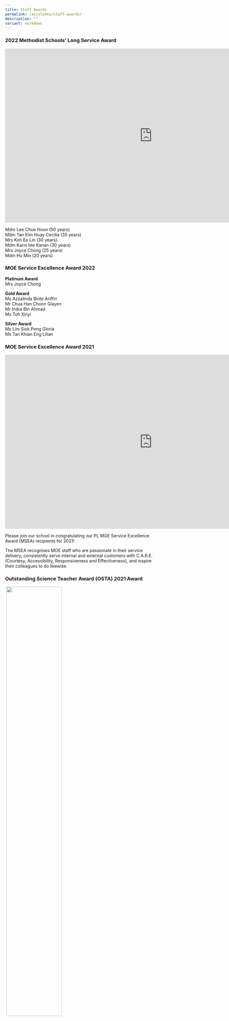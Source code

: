 ```yaml
---
title: Staff Awards
permalink: /accolades/staff-awards/
description: ""
variant: markdown
---
```

### 2022 Methodist Schools’ Long Service Award

<iframe src="https://docs.google.com/presentation/d/1NNMUXGr2h3ODEdfHVRONhrekOjulp5ERjcVLIZlx7ro/embed?start=true&amp;loop=true&amp;delayms=3000" frameborder="0" width="960" height="569" allowfullscreen="true"></iframe>

Mdm Lee Chue Hoon (50 years)<br>
Mdm Tan Kim Huay Cecilia (35 years)<br>
Mrs Koh Ee Lin (30 years)<br>
Mdm Karni bte Kanan (30 years)<br>
Mrs Joyce Chong (25 years)<br>
Mdm Hu Min (20 years)<br>

### MOE Service Excellence Award 2022


**Platinum Award**
<br>Mrs Joyce Chong

**Gold Award**<br>
Ms Azzalinda Binte Ariffin<br>
Mr Chua Han Choon Glayen<br>
Mr Indra Bin Ahmad<br>
Ms Toh Xinyi

**Silver Award**<br>
Ms Lim Siok Peng Gloria<br>
Ms Tan Khian Eng Lilian

### MOE Service Excellence Award 2021

<iframe src="https://docs.google.com/presentation/d/e/2PACX-1vSLc3_34VguFwed3Ej5P2O3TWFCF59dqMxn7xrXzFjCSb-aCEgDXUTCO2W7vjfHFu5AIs7VjzgNUX_a/embed?start=true&amp;loop=true&amp;delayms=3000" frameborder="0" width="960" height="569" allowfullscreen="true"></iframe>

Please join our school in congratulating our PL MOE Service Excellence Award (MSEA) recipients for 2021!  
  
The MSEA recognises MOE staff who are passionate in their service delivery, consistently serve internal and external customers with C.A.R.E. (Courtesy, Accessibility, Responsiveness and Effectiveness), and inspire their colleagues to do likewise.

### Outstanding Science Teacher Award (OSTA) 2021 Award

![]()
<img src="/images/Joyce%20Science%20Teacher%20Award.jpg" style="width:60%">

Congratulations to Mrs Joyce Chong, Senior Teacher, PL(Sec) for being selected as one of the three recipients of the Outstanding Science Teacher Award (OSTA) 2021.

### National Day Awards 2021

![](/images/ndp_award2021b.jpg)

Please join our school in congratulating the following members of staff who have been honoured in 2021 National Day Awards.

### The Methodist Long Service Award Service 2021
![](/images/j_christopher.jpg)
<iframe src="https://docs.google.com/presentation/d/e/2PACX-1vQrGdrIAXGYStBcreouw_8vGkGdyxcj8JrYyC-vsKyYzr6OkaASJBDb899LeOppydCf0TOIZVt3atP3/embed?start=true&amp;loop=true&amp;delayms=3000" frameborder="0" width="960" height="569" allowfullscreen="true"></iframe>

Heartiest Congratulations to the following members of staff who are honoured in this year’s Methodist Schools’ Long Service Award Presentation 2021.

### MOE Service Excellence Award 2020

<iframe src="https://docs.google.com/presentation/d/e/2PACX-1vTFfiVgz44XDWnDwwdOap0YrCmYZ6FH-IN8THBuf_8v3aUvZb2c6_NnA2ThKZ9PQ8M9WL14Ltc2bB7W/embed?start=true&amp;loop=true&amp;delayms=3000" frameborder="0" width="960" height="569" allowfullscreen="true"></iframe>

Please join our school in congratulating our PL MOE Service Excellence Award (MSEA) recipients for 2020!  
  
The MSEA recognises MOE staff who are passionate in their service delivery, consistently serve internal and external customers with C.A.R.E. (Courtesy, Accessibility, Responsiveness and Effectiveness), and inspire their colleagues to do likewise.  

### The Methodist Long Service Award Service 2020

![](/images/LSA2020.jpg)

Please join our school in congratulating the following members of staff who will be honoured in this year’s Methodist Schools’ Long Service Award Presentation 2020.

### National Day Awards 2020

![](/images/nda2020c.jpg)

Please join our school in congratulating the following members of staff who have been honoured in 2020 National Day Awards.

### Academy Awards for Professional Development Ceremony 2019

<iframe src="https://docs.google.com/presentation/d/e/2PACX-1vQLz38IH6XRmsvaOYM5hG53Evyw16ZAd4iTPo7zYjD9rWW9kFzsBsUKLV8zPML6OycQcAzp7o0ooiWa/embed?start=true&amp;loop=true&amp;delayms=3000" frameborder="0" width="960" height="569" allowfullscreen="true"></iframe>

Heartiest congratulations to Mrs Ambika Nair, ST/FCE and Mr Ng Eng Kee, HOD Aesthetics, for being awarded the Associate of AST Award for your contributions to lifting up fellow educators in their professional capacities!

### MOE Service Excellence Award 2019

<iframe src="https://docs.google.com/presentation/d/e/2PACX-1vQWS0N-zkw8XlmU01KnJ-oDfK3BrUcIZY6bLCHoZ08O0t8BHSK6wAaUYH-zLG2B4AqSxMp2pLbedI_i/embed?start=true&amp;loop=true&amp;delayms=3000" frameborder="0" width="960" height="569" allowfullscreen="true"></iframe>

Please join our school in congratulating our PL MOE Service Excellence Award (MSEA) recipients for 2019!  
  
The MSEA recognises MOE staff who are passionate in their service delivery, consistently serve internal and external customers with C.A.R.E. (Courtesy, Accessibility, Responsiveness and Effectiveness), and inspire their colleagues to do likewise.

### The Methodist Long Service Award Service 2019

![](/images/choo_vee_vee_50years.jpg)

Please join our school to congratulate Mrs Choo Vee Vee, Lab TSO for her FIFTY YEARS of Long Service to the service in Methodist education in our school.  

### National Day Awards 2019

![](/images/lwt_2019_nda.png)

Please join our school to congratulate Mr Lee Wei Te for being awarded the Commendation Medal in the 2019 National Day Award!

### Management and Leadership in Schools Graduation

![](/images/MLS_Hwee_Hwee.jpg)

Heartiest Congratulations to Ms Oh Hwee Hwee for successfully completing the Management and Leadership in School (MLS) Course 2018.  

### Associate of Academy of Singapore Teachers Award

<iframe src="https://docs.google.com/presentation/d/e/2PACX-1vSugbMFd0_jUxWfN7d_aNt5PBM_3b3MF3UhOVvXjpZIfu5bFPDkRoQCMaJlkktOhKKhC9yNC5vcoX27/embed?start=true&amp;loop=true&amp;delayms=3000" frameborder="0" width="960" height="569" allowfullscreen="true"></iframe>

Heartiest Congratulations to our colleagues for being conferred the Associate of Academy of Singapore Teachers Award 2018.  
  

*   Mdm Zalena Binte Aman
*   Mdm Padhmeni d/o Sethembram
*   Mr Ng Eng Kee

Thank you for making a difference to the fraternity!

### MOE Service Excellence Award 2018

<iframe src="https://docs.google.com/presentation/d/e/2PACX-1vQWXLOMpxk6V7tsOjsawkwoeo1wvgBlvlhHL0RLVgTTWEZYgbur8Vjrd0SrrjX1lYZrhTpbWxF1B5Ry/embed?start=true&amp;loop=true&amp;delayms=3000" frameborder="0" width="960" height="569" allowfullscreen="true"></iframe>

Please join our school to congratulate our colleagues for winning the MSEA Awards!

  

The MSEA recognises MOE staff who are passionate in their service delivery, consistently serve internal and external customers with C.A.R.E. (Courtesy, Accessibility, Responsiveness and Effectiveness), and inspire our colleagues to do likewise.g

### Methodist Schools Long Service Awards Service

<iframe allowfullscreen="true" height="569" width="960" frameborder="0" src="https://docs.google.com/presentation/d/e/2PACX-1vRJPdKAQQa69akpleprx-BXWmxq2mABFXfnrTHMxubb3MBf-MQ7h9H1RLuPjL1VO5jg8l3cJf3VU8A7/embed?start=true&amp;loop=true&amp;delayms=3000"></iframe>

The following staff has been awarded the Long Service awards and the Methodist Schools Long Service Awards Service  

*   Chan Wai Ling Joyce. Senior Teacher, was awarded the&nbsp;&nbsp; 20 years Long Service Award
*   Chua Sok Hoon, Teacher, was awarded the 20 years Long Service Award
*   Wee Leng Hoon Diana, Subject Head, ECG, was awarded the 30 years Long Service Award

### Innergy Award 2018

![](/images/innergyaward.jpg)

The Innergy Awards is a ministry-level award to recognise teams that have spent time developing, testing and implementing innovations to bring about significant benefits in MOE.  
  
The Science Department team comprising Mrs Tay Peck Hoon, Mr Alex Chiam and Mr Chai Wee Jie was awarded the Commendation Award in the Innergy Award 2018. Named the Instant MCQ Grading System. this innovation is to provide for instant grading to facilitate instant feedback to students on their possible areas of misconception. It greatly reduces the time between grading and giving of feedback to students. It is well-established that if the duration between the two is too long, students may even forget the questions they have done.

### 2018 Outstanding History Teachers Award

<img style="width:25%" src="/images/outstandgin%20teacher%20awardb.jpg">
		 
Congratulations to Ms Audrey Chia for being chosen as one of the six finalists in the 2018 Outstanding History Teachers Award. Organised by The History Association of Singapore, this award recognises individuals who are role-models for all History teachers in the areas of Teaching, Disciplinary knowledge and expertise, and pedagogical practices.

### MOE Service Excellence Award 2017

![](/images/MOE%20AWARD%20GRACE.png)

We would like to extend our warmest congratulations to Ms Grace Quek Hui Ying on being awarded the MOE Service Excellence Award (Gold &amp; Platinum) 2017. This award recognises MOE staff who are passionate in their service delivery, consistently serve internal and external customers with C.A.R.E (Courtesy, Accessibility, Responsiveness and Effectiveness), and inspire their colleagues to do likewise.  

### PL Staff Spearheads Educational Research and Professional Learning

<style type="text/css">
.tg  {border-collapse:collapse;border-spacing:0;}
.tg td{border-color:black;border-style:solid;border-width:1px;font-family:Arial, sans-serif;font-size:14px;
  overflow:hidden;padding:10px 5px;word-break:normal;}
.tg th{border-color:black;border-style:solid;border-width:1px;font-family:Arial, sans-serif;font-size:14px;
  font-weight:normal;overflow:hidden;padding:10px 5px;word-break:normal;}
.tg .tg-sxkx{background-color:#FFF;color:#454545;text-align:center;vertical-align:top}
.tg .tg-ncov{background-color:#FFF;color:#454545;text-align:center;vertical-align:middle}
.tg .tg-81dz{background-color:#FFF;color:#454545;text-align:center;text-decoration:underline;vertical-align:top}
.tg .tg-2fwu{background-color:#FFF;color:#454545;font-weight:bold;text-align:center;vertical-align:top}
</style>
<table class="tg">
<thead>
  <tr>
    <th class="tg-2fwu">Year</th>
    <th class="tg-2fwu">Name of Staff</th>
    <th class="tg-2fwu">Sharing Platform</th>
    <th class="tg-2fwu">Name of Organiser</th>
    <th class="tg-2fwu">Title of Sharing</th>
    <th class="tg-2fwu">Synopsis/ Full paper</th>
  </tr>
</thead>
<tbody>
  <tr>
    <td class="tg-ncov"> 2018</td>
    <td class="tg-ncov"> Ms Tang Siao Shi</td>
    <td class="tg-ncov">iCTLT 2018 poster sharing<br></td>
    <td class="tg-ncov"> MOE</td>
    <td class="tg-ncov"> Learning Through Inquiry on the Student Learning Space</td>
    <td class="tg-sxkx"><img height="302" width="233" alt="tsx_iCTLT_2018.jpg" src="/images/tsx_iCTLT_2018.jpg"><br>This lesson package aims to help the Secondary One students to use models as representations of atoms and the particles in an atom. Instead of frontal teaching, the students were to collaborate and self-direct their own learning to complete the activities in the learning package.<br><br>The activities were designed and uploaded into the Student Learning Space (SLS) which enables the different ICT applications and tools to be incorporated into one platform. With the Quiz function in SLS, monitoring of students’ progress and understanding was made easier through the Heat map as immediate feedback could be given to the students to address their misconceptions and reinforce key ideas.<br></td>
  </tr>
  <tr>
    <td class="tg-ncov">2017<br></td>
    <td class="tg-ncov">Mrs Ambika Nair,<br>Mrs Irene Angullia,<br>Ms Camille Koh<br></td>
    <td class="tg-ncov"> Nutrition and Food Science (NFS) Teacher Seminar 2017<br></td>
    <td class="tg-ncov">CPDD, MOE<br></td>
    <td class="tg-ncov">Flipped Classroom<br></td>
    <td class="tg-sxkx"><img height="185" width="262" alt="16 nov 004sm.jpg" src="/images/16%20nov%20004sm.jpg"><br>A typical classroom model is one in which the teacher takes on the frontal teaching and is talking most of the time. In flipped classroom model, the main idea is to reverse the common instructional approach. Delivery of content that used to occur in class is now accessed at home in the form of a visual and auditory presentation, in advance of class. <br>Class becomes the place to work through clarifications, problems, difficult concepts and engage in 21CC skills pertaining to the lesson. <br>Through this presentation, speakers will share their own experience of using the flipped classroom model. Participants can experience how the students engage in this type of pedagogy to facilitate teaching and learning in class.  <br></td>
  </tr>
  <tr>
    <td class="tg-ncov"> 2017</td>
    <td class="tg-ncov"> Audrey Chia<br>Rophi Lee<br>Timothy Tan</td>
    <td class="tg-ncov"> 2017 Symposium for teaching and learning of History</td>
    <td class="tg-ncov">CPDD, MOE</td>
    <td class="tg-ncov">Using Historical Role Play to interpret Historical Evidence in the Context of Singapore’s Political Development after WWII<br></td>
    <td class="tg-ncov">The teaching of the post-war period in Singapore has traditionally posed challenges to many teachers. Teachers have to grapple with unpacking a highly complex and complicated historical era for students. Through the use of historical role play, and by harnessing the historical concept of empathy, students can better understand the perspectives and context of various parties involved during that tumultuous times. <br>The use of evidence drives the construction of this historical narrative, as students interact with and question evidence in order to investigate and re-enact the highly contested socio-political arena in the 1950s. What is unique to this lesson package is that role play is applied in a consistent and complementary manner, where students are given a character which they have to maintain for the entire series of lessons. This enables students to participate in events in the classroom, where evidence and History comes alive.<br><br><a rel="noopener noreferrer" target="_blank" href="/files/2017%20-%20History%20Symposium%20Presentation%20Slides.pdf"><span style="text-decoration:underline;color:#454545">2017 - History Symposium Presentation Slides.pdf</span></a> </td>
  </tr>
  <tr>
    <td class="tg-ncov"> 2017</td>
    <td class="tg-ncov"> Ng Eng Kee</td>
    <td class="tg-ncov">Critical Inquiry Presentations - Examining Learning from Learner’s Perspective<br></td>
    <td class="tg-ncov">Singapore Teachers Academy for the Arts<br></td>
    <td class="tg-ncov"> Authentic Assessment Task in Group Work</td>
    <td class="tg-81dz"><a href="/files/2017%20-%20Sounding%20the%20Teaching.pdf"><span style="text-decoration:underline;color:#454545">2017 - Sounding the Teaching.pdf</span></a><br></td>
  </tr>
  <tr>
    <td class="tg-ncov"> 2017</td>
    <td class="tg-sxkx"><span style="color:black">Mdm Wang Xueping,</span><br><span style="color:black">Mdm Hu Min, Mdm Zhu Lili, Ms Goh Sze Nee</span><br></td>
    <td class="tg-ncov">Secondary School Chinese Teachers’ Seminar 2017 (22 September 2017)<br></td>
    <td class="tg-ncov">Mother Tongue Languages Branch, Curriculum Planning &amp; Development Division (CPDD)<br></td>
    <td class="tg-ncov">通过清单进行自评，加强学生自我反馈与改进的能力<br></td>
    <td class="tg-sxkx"><img height="178" width="268" alt="chineseaward2017.jpg" src="/images/chineseaward2017.jpg"><br><a rel="noopener noreferrer" target="_blank" href="/files/2017%20-%20通过清单进行自评，加强学生自我反馈与改进的能力.pdf"><span style="text-decoration:underline;color:#454545">2017 - 通过清单进行自评，加强学生自我反馈与改进的能力.pdf</span></a><br></td>
  </tr>
  <tr>
    <td class="tg-ncov">2017</td>
    <td class="tg-ncov">Mr Lee Weite<br><br>Ms Sarah Teo<br></td>
    <td class="tg-sxkx">Google for Education Summit<br> </td>
    <td class="tg-ncov">Commonwealth Secondary School</td>
    <td class="tg-ncov">Flipping for Flexibility: Raising the Bar for Learning with Technology</td>
    <td class="tg-ncov">How do we help our students prepare for a rapidly changing world? Technology affects the way we communicate, work, and live.<br> <br>The staggering increase in the availability of technology tools has facilitated an increase in the number of teachers who are "flipping" their classrooms; that is, sending direct instruction home and reserving class time for reinforcement, practice, and extension. But flipping also presents the challenge of how to ensure active engagement and address diverse learning needs both at home and at school.<br> <br>This session explores how to structure flipped learning experiences in order to promote student engagement and differentiation of instruction. We’ll explore opportunities to raise the bar for what’s expected, and what’s possible, for learning with technology.</td>
  </tr>
  <tr>
    <td class="tg-ncov">2017</td>
    <td class="tg-ncov">Mrs Koh Si Ping<br><br>Ms Melissa Choo</td>
    <td class="tg-ncov">Nurturing Pro-Social Behaviour in Today's Youth - 5th Character and Leadership Conference 2017</td>
    <td class="tg-ncov">Bishan Park Secondary School</td>
    <td class="tg-ncov">Transactional Analysis (TA)</td>
    <td class="tg-ncov">For the past five years, PLMGSS has embarked on the journey of using Transactional Analysis (TA) to strengthen interactions between teachers and students, build positive relationships and address student misbehaviour. <br>In this sharing, PLMGSS will present on the school-wide implementation of TA through leveraging on existing structures and processes. The use of TA strategies empower teachers in better management of students’ misbehaviours. <br>The impacts of the application of TA strategies will be discussed. This includes enhancing the school’s strong caring culture, better student engagement in learning and better student behaviours such as being less disruptive and better behaved.</td>
  </tr>
  <tr>
    <td class="tg-ncov">2017</td>
    <td class="tg-ncov">Mrs Low Hwee Hwee</td>
    <td class="tg-ncov">Redesigning Pedagogy International Conference 2017</td>
    <td class="tg-ncov">NIE</td>
    <td class="tg-ncov">Transactional Analysis (TA)</td>
    <td class="tg-ncov">Transactional Analysis, Positive Education and Restorative Practices are approaches that can help to equip teachers with competencies for TSR and influence the school culture positively.<br><br>These approaches:<br>• Activate teachers’ positive regard for their students<br>• Help teachers understand students better<br>• Provide applicable tools for teachers to build TSR<br><br>This workshop aims to provide a platform for teachers and schools to consider how they can strengthen positive TSR through the use of school-wide approaches - Transactional Analysis, Positive Education and Restorative Practices - thus building a supportive network of positive relationships in schools. This session will include sharing by 3 schools on how the approaches have affected both staff and students in the way they relate and interact with each other (TSR) and how that influence the school culture of care positively.<br><br>At the end of the presentation, participants will be able to<br><br>1.Learn how schools select an approach, and understand the factors that promote and impede school implementation of Transactional Analysis, Positive Education and Restorative Practices.<br><br>2. Learn strategies under each approach for strengthening positive TSR with students<br><br>This session will be co-presented by GB Senior Specialists and 3 schools. GB will provide the introduction and frame for the presentation giving an overview of building a caring community in schools focusing on positive TSR. This will be followed by schools’ facilitation to help participants have a “taste”of/experience the approach, highlighting how each approach has strengthened TSR and build school culture of care in their respective schools. GB will close the session with a summary of common key factors for effective school implementation of the approaches, followed by a short Q&amp;A and reflection.</td>
  </tr>
  <tr>
    <td class="tg-ncov">2016</td>
    <td class="tg-ncov">Mrs Neeraja Vijayakumar<br> <br>Mr Wong Khai Yu</td>
    <td class="tg-ncov">ELIS Research Fund Project</td>
    <td class="tg-ncov">ELIS</td>
    <td class="tg-ncov">Deepening individual students’ reasoning and summarising in Geography and Mathematics through teacher questioning and talk</td>
    <td class="tg-81dz"><a href="/files/2015%20-%20ERF%20-%20Deepening%20Students%20Reasoning%20Summarising.pdf"><span style="text-decoration:underline;color:#454545">2015 - ERF - Deepening Students Reasoning Summarising.pdf</span></a></td>
  </tr>
</tbody>
</table>

### Academy Awards for Professional Development Ceremony 2017

![](/images/AAPDC2017.jpg)

Heartiest Congratulations to our PL Staff - Ms Audrey Chia Sor Siang, Mdm Chan Wai Ling Joyce and Mr Ng Eng Kee for being conferred the Associate of Academy of Singapore Teachers Award. We also thank Mdm Wang Xueping for being conferred the certificate of recognition for her contribution as a member of the Teachers’ Council. Thank you for making a difference to the fraternity!  
  
Academy Awards for Professional Development Ceremony 2017 Awardees  

*   Wang Xueping – ACADEMY AWARDS FOR PROFESSIONAL DEVELOPMENT CEREMONY 2017 (TC Member)
*   Mr Ng Eng Kee - ACADEMY AWARDS FOR PROFESSIONAL DEVELOPMENT CEREMONY 2017 (Associate Award)
*   Ms Audrey Chia Sor Siang - ACADEMY AWARDS FOR PROFESSIONAL DEVELOPMENT CEREMONY 2017 (Associate Award)
*   Mdm Chan Wai Ling Joyce - ACADEMY AWARDS FOR PROFESSIONAL DEVELOPMENT CEREMONY 2017 (Associate Award)

### Management and Leadership in Schools Graduation  

![](/images/Tan_Tiah_Hui_MLS.jpg)

Heartiest Congratulations to Mr Tan Tiah Hui for successfully completing the Management and Leadership in School (MLS) Course 2017.

  
### Long Service Award

![](/images/staff_awards_poon_woon_han_longservice.jpg)

### Academy Awards for Professional Development 2016 (Associate Award)

![](/images/staff_awards_ng_eng_kee_pd.jpg)

The school congratulates Mr Ng Eng Kee who has been conferred the Associate of Academy of Singapore Teachers Award.&nbsp; The award recognises his contribution to the professional development of fellow officers and encourages him to continue to keep up with the good work.  

  

### Congratulations to Mdm Neeraja Sengarapillai

![](/images/neera_award2016.jpg)

The school congratulates Mdm Neeraja Sangarapillai, Subject Head/Humanities on her graduation from the Management and Leadership in Schools course. The diploma is awarded by the National Institute of Education, Nanyang Technological University.

  

  
### Our Staff Shines!

We congratulate two teachers in our school - Neeraja Vijayakumar and Wong Khai Yu for their achievements. They have worked closely with two staff from English Language Institute of Singapore (ELIS), Jonathon Adams and Gavin Lee, to complete an ELIS Research Fund supported project entitled ‘Deepening individual students’ reasoning and summarising in Geography and Mathematics through teacher questioning and talk’.

  

The project looks at developing effective communication in Maths and Geography classrooms.

  

To access the final report for the project, please click on this&nbsp;[link](/files/2015-erf-deepening-students-reasoning-summarising.pdf)&nbsp;.

We are proud of our staff!

### National Day Awards

<style type="text/css">
.tg  {border-collapse:collapse;border-spacing:0;}
.tg td{border-color:black;border-style:solid;border-width:1px;font-family:Arial, sans-serif;font-size:14px;
  overflow:hidden;padding:10px 5px;word-break:normal;}
.tg th{border-color:black;border-style:solid;border-width:1px;font-family:Arial, sans-serif;font-size:14px;
  font-weight:normal;overflow:hidden;padding:10px 5px;word-break:normal;}
.tg .tg-sxkx{background-color:#FFF;color:#454545;text-align:center;vertical-align:top}
.tg .tg-ncov{background-color:#FFF;color:#454545;text-align:center;vertical-align:middle}
.tg .tg-2fwu{background-color:#FFF;color:#454545;font-weight:bold;text-align:center;vertical-align:top}
.tg .tg-0lax{text-align:left;vertical-align:top}
</style>
<table class="tg">
<thead>
  <tr>
    <th class="tg-2fwu">Year of Award</th>
    <th class="tg-2fwu">Type of Award</th>
    <th class="tg-sxkx"></th>
    <th class="tg-sxkx"></th>
  </tr>
</thead>
<tbody>
  <tr>
    <td class="tg-ncov">2019<br></td>
    <td class="tg-sxkx"><img src="/images/lwt_nda2019.jpg" alt="lwt_nda2019.jpg" width="150" height="180"><br>Mr Lee Wei Te<br> The Commendation Award<br></td>
    <td class="tg-ncov"> </td>
    <td class="tg-ncov"> </td>
  </tr>
  <tr>
    <td class="tg-ncov">2018<br></td>
    <td class="tg-sxkx"><img src="/images/esxa_2015_mrsleo.jpg" alt="esxa_2015_mrsleo.jpg" width="150" height="180"><br>Mrs Leo Sim Ping<br>The Efficiency Medal<br></td>
    <td class="tg-ncov"> </td>
    <td class="tg-ncov"> </td>
  </tr>
  <tr>
    <td class="tg-2fwu">2017<br></td>
    <td class="tg-sxkx"><img src="/images/prof_daniel_fung.jpg" alt="prof_daniel_fung.jpg" width="150" height="200"><br>Assoc. Prof Daniel Fung<br>Member of the PLMGS Board of Management<br>Public Administration Medal (Bronze)<br></td>
    <td class="tg-sxkx"><img src="/images/gan_lay_leng_2017.png" alt="gan_lay_leng_2017.png" width="150" height="200"><br>Ms Gan Lay Leng<br>Year Head<br>Long Service award<br><br><br></td>
    <td class="tg-ncov"> </td>
  </tr>
  <tr>
    <td class="tg-2fwu" rowspan="2">2016<br></td>
    <td class="tg-sxkx"><img src="/images/ndp2016_mr_tan.jpg" alt="Mr Alfred Tan" width="146" height="150"><br>Mr Tan Alfred<br>Public Administration Medal (Bronze)<br></td>
    <td class="tg-sxkx"><img src="/images/ndp2016_mrs_goh.jpg" alt="Mrs Goh Hui Cheng" width="150" height="150"><br><br>Mrs Goh Hui Cheng<br>Commendation Award<br><br></td>
    <td class="tg-sxkx"><img src="/images/ndp2016_ms_vivien.jpg" alt="Ms Chee Vivien" width="150" height="150"><br>Ms Chee Vivien<br>Long Service Award<br><br></td>
  </tr>
  <tr>
    <td class="tg-sxkx"><img src="/images/ndp2016_mrs_koh.jpg" alt="Mrs Koh Ee Lin" width="146" height="150"><br>Mrs Koh Ee Lin<br>Long Service Award<br></td>
    <td class="tg-sxkx"><img src="/images/ndp2016_mrs_nair.jpg" alt="Mrs Ambika Nair" width="150" height="150"><br>Mrs Ambika Nair<br><br>Long Service Award<br></td>
    <td class="tg-sxkx"><img src="/images/ndp2016_mdm_ng.jpg" alt="Mdm Ng Hui Hua May" width="150" height="150"><br>Mdm Ng Mui Hua May<br>Long Service Award<br></td>
  </tr>
  <tr>
    <td class="tg-2fwu">2015</td>
    <td class="tg-2fwu"><img src="/images/wong_yuting.jpg" alt="Mrs Wong Yuting" width="146" height="180"><br>Mrs Wong Yuting<br>Long Service Award<br></td>
    <td class="tg-sxkx"></td>
    <td class="tg-2fwu"><br></td>
  </tr>
  <tr>
    <td class="tg-2fwu">2014</td>
    <td class="tg-2fwu"><img src="/images/hum_sin_hoon.jpg" alt="Assoc. Prof. Hum Sin Hoon" width="146" height="180"><br>Assoc. Prof.<br>Hum Sin Hoon<br>Public Administration Medal (Bronze)</td>
    <td class="tg-2fwu"><img src="/images/mrs_chee.jpg" alt="Mrs Esther Chee" width="150" height="180"><br>Mrs Esther Chee<br>Commendation Award<br><br><br></td>
    <td class="tg-2fwu"><img src="/images/tan_soh_hua.jpg" alt="Mdm Tan Soh Hua" width="150" height="180">#Mdm Tan Soh Hua<br>Long Service Award<br><br><br></td>
  </tr>
  <tr>
    <td class="tg-2fwu">2013</td>
    <td class="tg-2fwu"><img src="/images/j_christopher.jpg" alt="Mrs Christopher Jesumathy" width="146" height="180"><br>Mrs Christopher<br>Jesumathy<br>Long Service Award</td>
    <td class="tg-sxkx"></td>
    <td class="tg-sxkx"></td>
  </tr>
  <tr>
    <td class="tg-2fwu">2012</td>
    <td class="tg-2fwu"><img src="/images/selina_lum.jpg" alt="Mrs Selina Lum"><br>Mrs Selina Lum<br>Commendation Award</td>
    <td class="tg-2fwu"><img src="/images/diana_ho.jpg" alt="Mrs Diana Ho" width="150" height="180">#Mrs Diana Ho<br>Long Service Award</td>
    <td class="tg-sxkx"></td>
  </tr>
  <tr>
    <td class="tg-2fwu">2011</td>
    <td class="tg-2fwu"><img src="/images/vivien.jpg" alt="Ms Vivien Chee" width="146" height="180"><br>Ms Vivien Chee<br>Commendation Award</td>
    <td class="tg-2fwu"><img src="/images/ong_en_chee.jpg" alt="Mrs Ong En Chee" width="150" height="180"><br><br>Mrs Ong En Chee<br>Long Service Award</td>
    <td class="tg-2fwu"><img src="/images/valerie_chew.jpg" alt="Ms Valerie Chew" width="150" height="180"><br><br>Ms Valerie Chew<br>Long Service Award</td>
  </tr>
  <tr>
    <td class="tg-2fwu">2010</td>
    <td class="tg-2fwu"><img src="/images/emily_jacob.jpg" alt="Mrs Emily Jacob" width="146" height="180"><br>Mrs Emily Jacob<br>Commendation Award</td>
    <td class="tg-sxkx"></td>
    <td class="tg-sxkx"></td>
  </tr>
  <tr>
    <td class="tg-2fwu">2006</td>
    <td class="tg-sxkx"><img src="/images/Picture12.jpg" alt="Ms Mabel Goh"><br>Ms Mabel Goh<br>MOE Efficiency Medal</td>
    <td class="tg-sxkx"></td>
    <td class="tg-sxkx"></td>
  </tr>
  <tr>
    <td class="tg-2fwu">2005</td>
    <td class="tg-2fwu"><img src="/images/Picture11.jpg" alt="Mrs Lee Siew Choo"><br>Mrs Lee Siew Choo<br>Public Administration Medal (Silver)</td>
    <td class="tg-sxkx"></td>
    <td class="tg-sxkx"></td>
  </tr>
  <tr>
    <td class="tg-2fwu">2004</td>
    <td class="tg-sxkx"><img src="/images/Picture10.jpg" alt="Mdm Raspal Dhillon"><br>News article on<br>Mdm Raspal Dhillon<br>Commendation Medal</td>
    <td class="tg-sxkx"></td>
    <td class="tg-0lax"></td>
  </tr>
</tbody>
</table>

### Recipient of President's Award for Teachers

<img src="/images/2006.png" style="width:30%">
		 
### Finalists for President's Award for Teachers


<img src="/images/President's%20Award.png" style="width:60%">
		 
### IPS Crescendas Award (Secondary School)

<img src="/images/ndp2016_mr_tan.jpg" style="width:30%">
<center>Mr Alfred Tan</center>

### Excellent Service Award

![](/images/ESA1.png)
![](/images/ESA2.png)
![](/images/ESA3.png)
![](/images/ESA4.png)

### MOE Service Excellence Award

**2013**

<img src="/images/Ong_Clare.jpg" style="width:40%">
<center><b>Ms Clare Ong</b></center>

**2018**

<img src="/images/Grace.jpg" style="width:40%">
<center><b>Ms Grace Quek</b></center>

### National Outstanding Chinese Lesson Award

![](/images/outstanding%20chinese%20award.png)

### Inspiring Chinese Teachers' Award

![](/images/inspiring%20chinese%20teachers%20award.png)